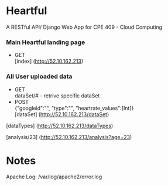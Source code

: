 # Heartful

A RESTful API/ Django Web App for CPE 409 - Cloud Computing 

### Main Heartful landing page
- GET  
[index] (http://52.10.162.213)


### All User uploaded data
- GET  
dataSet/# - retrive specific dataSet
- POST  
{"googleid":"", "type":"", "heartrate_values":[Int]}  
[dataSet] (http://52.10.162.213/dataSet)



[dataTypes] (http://52.10.162.213/dataTypes)

[analysis/23] (http://52.10.162.213/analysis?age=23)

# Notes
Apache Log: /var/log/apache2/error.log
